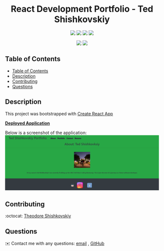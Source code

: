 <h1 align="center"> React Development Portfolio - Ted Shishkovskiy</h1>

<p align="center">
    <img src="https://img.shields.io/github/repo-size/TheodoreShishkovskiy/teds-react-portfolio" />
    <img src="https://img.shields.io/github/issues/TheodoreShishkovskiy/teds-react-portfolio" />
    <img src="https://img.shields.io/github/last-commit/TheodoreShishkovskiy/teds-react-portfolio" >
    <a href="https://github.com/TheodoreShishkovskiy"><img src="https://img.shields.io/github/followers/TheodoreShishkovskiy?style=social" target="_blank" /></a>
</p>

<p align="center">
    <img src="https://img.shields.io/badge/javascript-yellow" />
    <img src="https://img.shields.io/badge/react-green" />
</p>

## Table of Contents
- [Table of Contents](#table-of-contents)
- [Description](#description)
- [Contributing](#contributing)
- [Questions](#questions)

## Description

This project was bootstrapped with [Create React App](https://github.com/facebook/create-react-app)

**[Deployed Application]()**

Below is a screenshot of the application:
![teds-react-portfolio](https://github.com/TheodoreShishkovskiy/teds-react-portfolio/raw/main/src/assets/images/react-profile.png)
  
## Contributing
:octocat: [Theodore Shishkovskiy](https://github.com/TheodoreShishkovskiy)

## Questions
✉️ Contact me with any questions: [email](mailto:tmshishkovskiy@gmail.com) , [GitHub](https://github.com/TheodoreShishkovskiy)<br />
